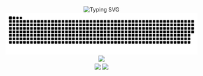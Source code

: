 <div align="center">
    <img src="https://readme-typing-svg.demolab.com?duration=8000&size=28&color=70a5fd&font=Bungee&pause=5000&center=true&vCenter=true&width=800&lines=console.log('welcome')" alt="Typing SVG" />
</div>
<div align="center">
    <picture>
        <source media="(prefers-color-scheme: dark)" srcset="https://raw.githubusercontent.com/LHabc-me/LHabc-me/output/github-contribution-grid-snake-dark.svg">
        <source media="(prefers-color-scheme: light)" srcset="https://raw.githubusercontent.com/LHabc-me/LHabc-me/output/github-contribution-grid-snake.svg">
        <img alt="Snake" src="https://raw.githubusercontent.com/LHabc-me/LHabc-me/output/github-contribution-grid-snake.svg">
    </picture>
</div>
<div align="center">
    <img src="https://github-readme-activity-graph.cyclic.app/graph?username=LHabc-me&theme=tokyo-night">
<div>
<div align="center">
    <img src="https://github-readme-stats.vercel.app/api?username=LHabc-me&count_private=true&theme=tokyonight"
        align="center"
        height=251rm>
    <img src="https://github-readme-stats.vercel.app/api/top-langs/?username=LHabc-me&theme=tokyonight"
        align="center"
        height=250rm>
</div>
